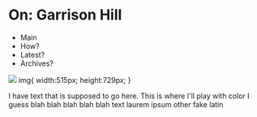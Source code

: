 <!DOCTYPE html>
<html>
  <head>
    <meta charset="utf-8">
      <title>On: Garrison Hill</title>
    <link rel="index" href="index.html">
    
  </head>
</html>

<html>
  <body>
    <div class=header>
      <h1>
      On: Garrison Hill
      </h1>
    </div>
      
  <ul>
  <li>Main</li>
  <li>How?
  <li>Latest?</li>
  <li>Archives?</li>
</ul>
    </div>
    
<div class=main>
<img src= "https://github.com/user-attachments/assets/09ba187c-cfef-4bf2-828b-87837a3d4d69">
img{
  width:515px;
  height:729px;
}

<p>
  I have text that is supposed to go here. This is where I'll play with color I guess
  blah blah blah
  blah blah text
  laurem ipsum other fake latin
</p>
</div>

  </body>
</html>
